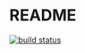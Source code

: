 # README
[![build status][ci-status]][ci-status-link]

[ci-status]: https://api.travis-ci.org/dininski/gobs.svg
[ci-status-link]: https://travis-ci.org/dininski/gobs/builds